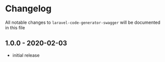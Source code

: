 # Changelog

All notable changes to `laravel-code-generator-swagger` will be documented in this file

## 1.0.0 - 2020-02-03

- initial release
